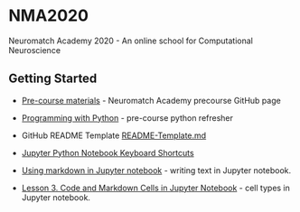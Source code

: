 # NMA2020
Neuromatch Academy 2020 - An online school for Computational Neuroscience

## Getting Started

* [Pre-course materials](https://github.com/NeuromatchAcademy/precourse) - Neuromatch Academy precourse GitHub page
* [Programming with Python](https://swcarpentry.github.io/python-novice-inflammation/) - pre-course python refresher
* GitHub README Template [README-Template.md](https://gist.github.com/PurpleBooth/109311bb0361f32d87a2)
* [Jupyter Python Notebook Keyboard Shortcuts](http://maxmelnick.com/2016/04/19/python-beginner-tips-and-tricks.html)

* [Using markdown in Jupyter notebook](https://gtribello.github.io/mathNET/assets/notebook-writing.html) - writing text in Jupyter notebook.

* [Lesson 3. Code and Markdown Cells in Jupyter Notebook](https://www.earthdatascience.org/courses/intro-to-earth-data-science/open-reproducible-science/jupyter-python/code-markdown-cells-in-jupyter-notebook/#:~:text=Create%20New%20Cells&text=You%20can%20change%20the%20cell%20type%20of%20any%20cell%20in,by%20hitting%20the%20y%20key.) - cell types in Jupyter notebook.